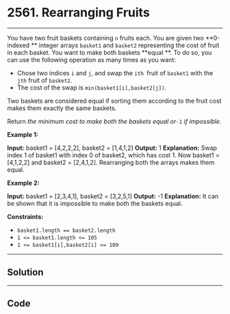 # 2561. Rearranging Fruits

---

You have two fruit baskets containing `n` fruits each. You are given two **0-indexed ** integer arrays `basket1` and `basket2` representing the cost of fruit in each basket. You want to make both baskets **equal **. To do so, you can use the following operation as many times as you want:

  * Chose two indices `i` and `j`, and swap the `ith `fruit of `basket1` with the `jth` fruit of `basket2`.
  * The cost of the swap is `min(basket1[i],basket2[j])`.



Two baskets are considered equal if sorting them according to the fruit cost makes them exactly the same baskets.

Return _the minimum cost to make both the baskets equal or_`-1` _if impossible._

 

**Example 1:**


**Input:** basket1 = [4,2,2,2], basket2 = [1,4,1,2]
**Output:** 1
**Explanation:** Swap index 1 of basket1 with index 0 of basket2, which has cost 1. Now basket1 = [4,1,2,2] and basket2 = [2,4,1,2]. Rearranging both the arrays makes them equal.


**Example 2:**


**Input:** basket1 = [2,3,4,1], basket2 = [3,2,5,1]
**Output:** -1
**Explanation:** It can be shown that it is impossible to make both the baskets equal.


 

**Constraints:**

  * `basket1.length == basket2.length`
  * `1 <= basket1.length <= 105`
  * `1 <= basket1[i],basket2[i] <= 109`

---

## Solution



---

## Code
```python


```